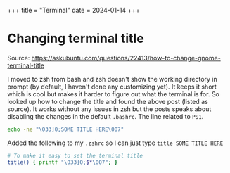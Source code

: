 +++
title = "Terminal"
date = 2024-01-14
+++

# Changing terminal title

Source: <https://askubuntu.com/questions/22413/how-to-change-gnome-terminal-title>

I moved to zsh from bash and zsh doesn't show the working directory in prompt (by default, I haven't done any customizing yet).
It keeps it short which is cool but makes it harder to figure out what the terminal is for.
So looked up how to change the title and found the above post (listed as source).
It works without any issues in zsh but the posts speaks about disabling the changes in the default `.bashrc`. The line related to `PS1`.

```sh
echo -ne "\033]0;SOME TITLE HERE\007"
```

Added the following to my `.zshrc` so I can just type `title SOME TITLE HERE`

```sh
# To make it easy to set the terminal title
title() { printf "\033]0;$*\007"; }
```
